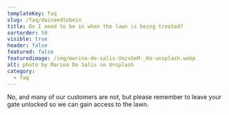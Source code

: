 ```yaml
---
templateKey: faq
slug: /faq/doineedtobein
title: Do I need to be in when the lawn is being treated?
sortorder: 50
visible: true
header: false
featured: false
featuredimage: /img/marina-de-salis-UozvGeM-_Ko-unsplash.webp
alt: photo by Marina De Salis on Unsplash
category:
  - faq
---
```


No, and many of our customers are not, but please remember to leave your gate
unlocked so we can gain access to the lawn.
